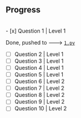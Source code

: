 Progress
---
<br>
- [x] Question 1  | Level 1

Done, pushed to ---> [`1.py`](https://github.com/crazyuploader/Python/blob/master/Practice/1.py)
- [ ] Question 2  | Level 1
- [ ] Question 3  | Level 1
- [ ] Question 4  | Level 1
- [ ] Question 5  | Level 1
- [ ] Question 6  | Level 2
- [ ] Question 7  | Level 2
- [ ] Question 8  | Level 2
- [ ] Question 9  | Level 2
- [ ] Question 10 | Level 2
